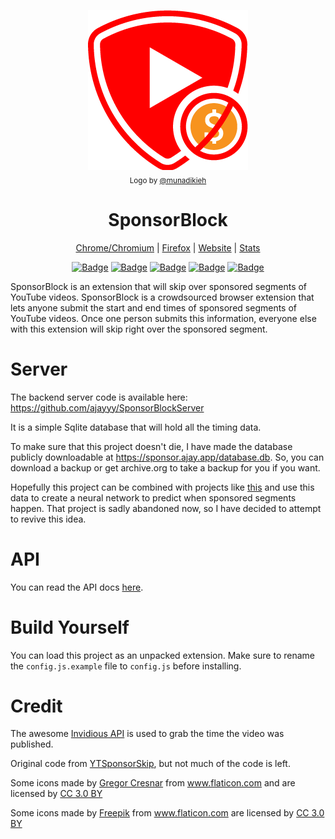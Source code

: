 <p align="center">
  <a href="https://sponsor.ajay.app"><img src="icons/LogoSponsorBlocker256px.png" alt="Logo"></img></a>
  
  <br/>
  <sub>Logo by <a href="https://github.com/munadikieh">@munadikieh</a></sub>
</p>

<h1 align="center">SponsorBlock</h1>

<p align="center">
  <a href="https://chrome.google.com/webstore/detail/mnjggcdmjocbbbhaepdhchncahnbgone">Chrome/Chromium</a> |
  <a href="https://addons.mozilla.org/addon/sponsorblock/?src=external-github">Firefox</a> |
  <a href="https://sponsor.ajay.app">Website</a> |
  <a href="https://sponsor.ajay.app/stats">Stats</a>
</p>

<p align="center">
    <a href="https://addons.mozilla.org/addon/sponsorblock/?src=external-github"><img src="https://img.shields.io/amo/users/sponsorblock?label=Firefox%20Users" alt="Badge"></img></a>
    <a href="https://chrome.google.com/webstore/detail/mnjggcdmjocbbbhaepdhchncahnbgone"><img src="https://img.shields.io/chrome-web-store/users/mnjggcdmjocbbbhaepdhchncahnbgone?label=Chome%20Users" alt="Badge"></img></a>
    <a href="https://sponsor.ajay.app/stats"><img src="https://img.shields.io/badge/dynamic/json?label=Sponsors%20Submitted&query=totalSubmissions&suffix=%20sponsors&url=http%3A%2F%2Fsponsor.ajay.app%2Fapi%2FgetTotalStats&color=darkred" alt="Badge"></img></a>
    <a href="https://sponsor.ajay.app/stats"><img src="https://img.shields.io/badge/dynamic/json?label=Contributing%20Users&query=userCount&url=http%3A%2F%2Fsponsor.ajay.app%2Fapi%2FgetTotalStats&color=darkblue" alt="Badge"></img></a>
    <a href="https://sponsor.ajay.app/stats"><img src="https://img.shields.io/badge/dynamic/json?label=Time%20Saved%20From%20Skips&query=daysSaved&url=http%3A%2F%2Fsponsor.ajay.app%2Fapi%2FgetDaysSavedFormatted&color=darkgreen&suffix=%20days" alt="Badge"></img></a>
</p>



SponsorBlock is an extension that will skip over sponsored segments of YouTube videos. SponsorBlock is a crowdsourced browser extension that lets anyone submit the start and end times of sponsored segments of YouTube videos. Once one person submits this information, everyone else with this extension will skip right over the sponsored segment.

# Server

The backend server code is available here: https://github.com/ajayyy/SponsorBlockServer

It is a simple Sqlite database that will hold all the timing data.

To make sure that this project doesn't die, I have made the database publicly downloadable at https://sponsor.ajay.app/database.db. So, you can download a backup or get archive.org to take a backup for you if you want.

Hopefully this project can be combined with projects like [this](https://github.com/Sponsoff/sponsorship_remover) and use this data to create a neural network to predict when sponsored segments happen. That project is sadly abandoned now, so I have decided to attempt to revive this idea.

# API

You can read the API docs [here](https://github.com/ajayyy/SponsorBlockServer#api-docs).

# Build Yourself

You can load this project as an unpacked extension. Make sure to rename the `config.js.example` file to `config.js` before installing.

# Credit

The awesome [Invidious API](https://github.com/omarroth/invidious/wiki/API) is used to grab the time the video was published.

Original code from [YTSponsorSkip](https://github.com/OfficialNoob/YTSponsorSkip), but not much of the code is left.

Some icons made by <a href="https://www.flaticon.com/authors/gregor-cresnar" title="Gregor Cresnar">Gregor Cresnar</a> from <a href="https://www.flaticon.com/" title="Flaticon">www.flaticon.com</a> and are licensed by <a href="http://creativecommons.org/licenses/by/3.0/" title="Creative Commons BY 3.0" target="_blank">CC 3.0 BY</a>

Some icons made by <a href="https://www.flaticon.com/authors/freepik" title="Freepik">Freepik</a> from <a href="https://www.flaticon.com/" title="Flaticon">www.flaticon.com</a> are licensed by <a href="http://creativecommons.org/licenses/by/3.0/" title="Creative Commons BY 3.0" target="_blank">CC 3.0 BY</a>
